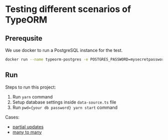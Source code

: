 # Testing different scenarios of TypeORM

## Prerequsite

We use docker to run a PostgreSQL instance for the test.

```sh
docker run --name typeorm-postgres -e POSTGRES_PASSWORD=mysecretpassword -e POSTGRES_DB=typeormpractice -p 5432:5432 -d postgres
```

## Run

Steps to run this project:

1. Run `yarn` command
2. Setup database settings inside `data-source.ts` file
3. Run `pwd={your db password} yarn start` command

Cases:
* [partial updates](src/cases/partial-update.ts)
* [many to many](src/cases/many-to-many.ts)
